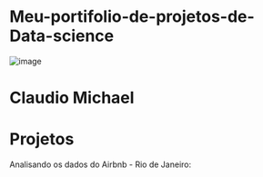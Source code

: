 # Meu-portifolio-de-projetos-de-Data-science
![image](https://user-images.githubusercontent.com/79266544/110252034-4240d600-7f62-11eb-973d-290a03708d69.png)

# Claudio Michael






# Projetos
Analisando os dados do Airbnb - Rio de Janeiro: 
